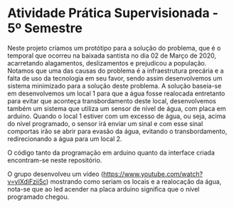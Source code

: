 # Atividade Prática Supervisionada - 5º Semestre

Neste projeto criamos um protótipo para a solução do problema, que é o temporal que ocorreu na baixada santista no dia 02 de Março de 2020, acarretando alagamentos, deslizamentos e prejudicou a população. 
Notamos que uma das causas do problema é a infraestrutura precária e a falta de uso da tecnologia em seu favor, sendo assim desenvolvemos um sistema minimizado para a solução deste problema. 
A solução baseia-se em desenvolvemos um local 1 para que a água fosse realocada entretanto para evitar que aconteça transbordamento deste local, desenvolvemos também um sistema que utiliza um sensor de nível de água, com placa em arduino. Quando o local 1 estiver com um excesso de água, ou seja, acima do nível programado, o sensor irá enviar um sinal e com esse sinal comportas irão se abrir para evasão da água, evitando o transbordamento, redirecionando a água para um local 2. 

O código tanto da programação em arduino quanto da interface criada encontram-se neste repositório.

O grupo desenvolveu um vídeo (https://www.youtube.com/watch?v=yIXdiFzii5c) mostrando como seriam os locais e a realocação da água, nota-se que ao led acender na placa arduino significa que o nível programado chegou. 
